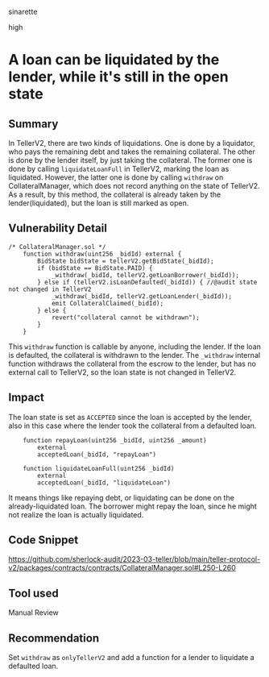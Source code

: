 sinarette

high

# A loan can be liquidated by the lender, while it's still in the open state

## Summary
In TellerV2, there are two kinds of liquidations. One is done by a liquidator, who pays the remaining debt and takes the remaining collateral. The other is done by the lender itself, by just taking the collateral. The former one is done by calling `liquidateLoanFull` in TellerV2, marking the loan as liquidated. However, the latter one is done by calling `withdraw` on CollateralManager, which does not record anything on the state of TellerV2. As a result, by this method, the collateral is already taken by the lender(liquidated), but the loan is still marked as open.

## Vulnerability Detail
```solidity
/* CollateralManager.sol */
    function withdraw(uint256 _bidId) external {
        BidState bidState = tellerV2.getBidState(_bidId);
        if (bidState == BidState.PAID) {
            _withdraw(_bidId, tellerV2.getLoanBorrower(_bidId));
        } else if (tellerV2.isLoanDefaulted(_bidId)) { //@audit state not changed in TellerV2
            _withdraw(_bidId, tellerV2.getLoanLender(_bidId));
            emit CollateralClaimed(_bidId);
        } else {
            revert("collateral cannot be withdrawn");
        }
    }
```
This `withdraw` function is callable by anyone, including the lender. If the loan is defaulted, the collateral is withdrawn to the lender. The `_withdraw` internal function withdraws the collateral from the escrow to the lender, but has no external call to TellerV2, so the loan state is not changed in TellerV2.

## Impact
The loan state is set as `ACCEPTED` since the loan is accepted by the lender, also in this case where the lender took the collateral from a defaulted loan.
```solidity
    function repayLoan(uint256 _bidId, uint256 _amount)
        external
        acceptedLoan(_bidId, "repayLoan")

    function liquidateLoanFull(uint256 _bidId)
        external
        acceptedLoan(_bidId, "liquidateLoan")
```
It means things like repaying debt, or liquidating can be done on the already-liquidated loan. The borrower might repay the loan, since he might not realize the loan is actually liquidated.

## Code Snippet
https://github.com/sherlock-audit/2023-03-teller/blob/main/teller-protocol-v2/packages/contracts/contracts/CollateralManager.sol#L250-L260

## Tool used

Manual Review

## Recommendation
Set `withdraw` as `onlyTellerV2` and add a function for a lender to liquidate a defaulted loan.